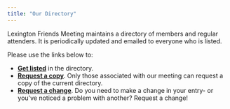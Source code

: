 ```yaml
---
title: "Our Directory"
---
```


Lexington Friends Meeting maintains a directory of members and regular
attenders. It is periodically updated and emailed to everyone who is listed.

Please use the links below to:

* **[Get listed](https://docs.google.com/forms/d/e/1FAIpQLSdelRTiv_h9TAxsTXyrzW46FvDPnizpfSB2VD_FKvETyTQSeQ/viewform?usp=sf_link)** in the directory.
* **[Request a copy](https://docs.google.com/forms/d/e/1FAIpQLSchsB2O5QDRwdLLdfYsJ93ha9FY_ZtXiwHyFuQJkH_P_St6_Q/viewform)**.  Only those associated with our meeting can request a copy of the current directory.
* **[Request a change](https://docs.google.com/forms/d/e/1FAIpQLSdelRTiv_h9TAxsTXyrzW46FvDPnizpfSB2VD_FKvETyTQSeQ/viewform?usp=sf_link)**. Do you need to make a change in your entry- or you've noticed a problem with another?  Request a change!

